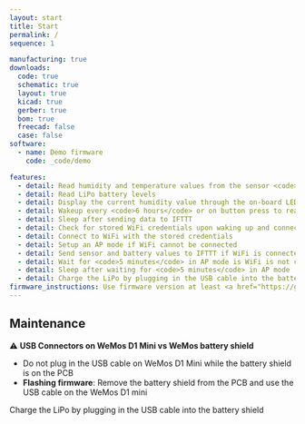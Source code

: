 ```yaml
---
layout: start
title: Start
permalink: /
sequence: 1

manufacturing: true
downloads:
  code: true
  schematic: true
  layout: true
  kicad: true
  gerber: true
  bom: true
  freecad: false
  case: false
software:
  - name: Demo firmware
    code: _code/demo

features:
  - detail: Read humidity and temperature values from the sensor <code>Si7021</code>
  - detail: Read LiPo battery levels
  - detail: Display the current humidity value through the on-board LEDs
  - detail: Wakeup every <code>6 hours</code> or on button press to read the sensor and send data to the cloud
  - detail: Sleep after sending data to IFTTT
  - detail: Check for stored WiFi credentials upon waking up and connect back to the store WiFi
  - detail: Connect to WiFi with the stored credentials
  - detail: Setup an AP mode if WiFi cannot be connected
  - detail: Send sensor and battery values to IFTTT if WiFi is connected
  - detail: Wait for <code>5 minutes</code> in AP mode is WiFi is not connected
  - detail: Sleep after waiting for <code>5 minutes</code> in AP mode
  - detail: Charge the LiPo by plugging in the USB cable into the battery shield
firmware_instructions: Use firmware version at least <a href="https://github.com/esp8266/Arduino/tree/0da6906499aaa9977f7b456c6ec32c090b117cef">Arduino ESP8266 commit hash <code>0da69064</code></a> and above for mDNS patch.
---
```


## Maintenance

⚠️ **USB Connectors on WeMos D1 Mini vs WeMos battery shield**
- Do not plug in the USB cable on WeMos D1 Mini while the battery shield is on the PCB
- **Flashing firmware**: Remove the battery shield from the PCB and use the USB cable on the WeMos D1 mini

Charge the LiPo by plugging in the USB cable into the battery shield
